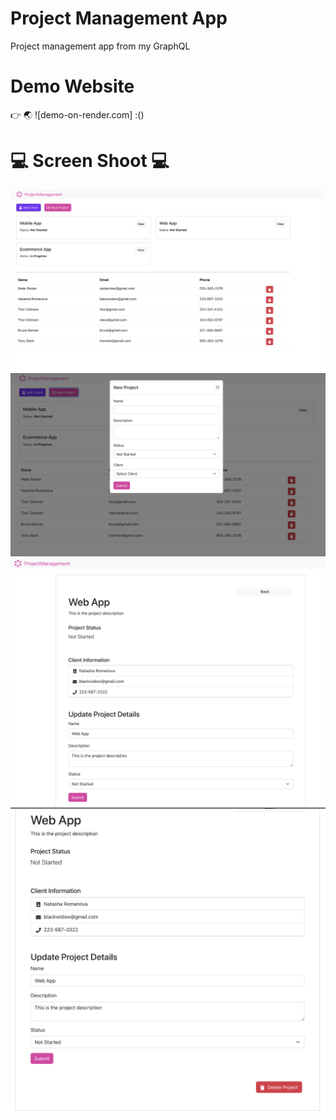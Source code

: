 # Project Management App

Project management app from my GraphQL

# Demo Website

👉 🌏 ![demo-on-render.com] :()

# 💻 Screen Shoot 💻

![alt text](0.png)
![alt text](1.png)
![alt text](2.png)
![alt text](3.png)
